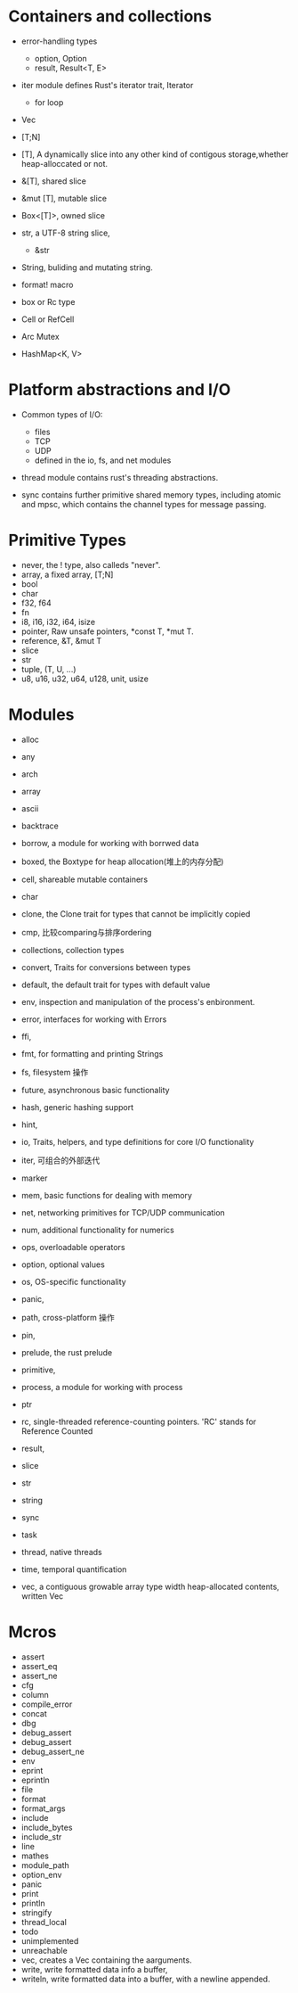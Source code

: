 #  Containers and collections

- error-handling types
  - option, Option<T>
  - result, Result<T, E>
 
 - iter module defines Rust's iterator trait, Iterator
   - for loop

- Vec<T>
- [T;N]
- [T], A dynamically slice into any other kind of contigous storage,whether heap-alloccated or not.

- &[T], shared slice
- &mut [T], mutable slice
- Box<[T]>, owned slice

- str, a UTF-8 string slice, 
  - &str

- String, buliding and mutating string.

- format! macro

- box or Rc type
- Cell or RefCell
- Arc Mutex
- HashMap<K, V>

# Platform abstractions and I/O

- Common types of I/O: 
  - files
  - TCP
  - UDP
  - defined in the io, fs, and net modules

- thread module contains rust's threading abstractions.
- sync contains further primitive shared memory types, including atomic and mpsc, which contains the channel types for message passing.

# Primitive Types

- never, the ! type, also calleds "never".
- array, a fixed array, [T;N]
- bool
- char
- f32, f64
- fn
- i8, i16, i32, i64, isize
- pointer, Raw unsafe pointers, *const T, *mut T.
- reference, &T, &mut T
- slice
- str
- tuple, (T, U, ...)
- u8, u16, u32, u64, u128, unit, usize

# Modules

- alloc
- any
- arch
- array
- ascii
- backtrace
- borrow, a  module for working with borrwed data
- boxed, the Box<T>type for heap allocation(堆上的内存分配)
- cell, shareable mutable containers
- char
- clone, the Clone trait for types that cannot be implicitly copied 
- cmp, 比较comparing与排序ordering
- collections, collection types
- convert, Traits for conversions between types
- default, the default trait for types with default value
- env, inspection and manipulation of the process's enbironment.
- error, interfaces for working with Errors
- ffi,
- fmt, for formatting and printing Strings
- fs, filesystem 操作
- future, asynchronous basic functionality
- hash, generic hashing support
- hint,
- io, Traits, helpers, and type definitions for core I/O functionality
- iter, 可组合的外部迭代
- marker
- mem, basic functions for dealing with memory
- net, networking primitives for TCP/UDP communication
- num, additional functionality for numerics
- ops, overloadable operators
- option, optional values
- os, OS-specific functionality
- panic,
- path, cross-platform 操作
- pin,
- prelude, the rust prelude
- primitive,

- process, a module for working with process
- ptr
- rc, single-threaded reference-counting pointers. 'RC' stands for Reference Counted
- result,
- slice
- str
- string
- sync
- task
- thread, native threads
- time, temporal quantification
- vec, a contiguous growable array type width heap-allocated contents, written Vec<T>

# Mcros
- assert
- assert_eq
- assert_ne
- cfg
- column
- compile_error
- concat
- dbg
- debug_assert
- debug_assert
- debug_assert_ne
- env
- eprint
- eprintln
- file
- format
- format_args
- include
- include_bytes
- include_str
- line
- mathes
- module_path
- option_env
- panic
- print
- println
- stringify
- thread_local
- todo
- unimplemented
- unreachable
- vec, creates a Vec containing the aarguments.
- write, write formatted data info a buffer,
- writeln, write formatted data into a buffer, with a newline appended.